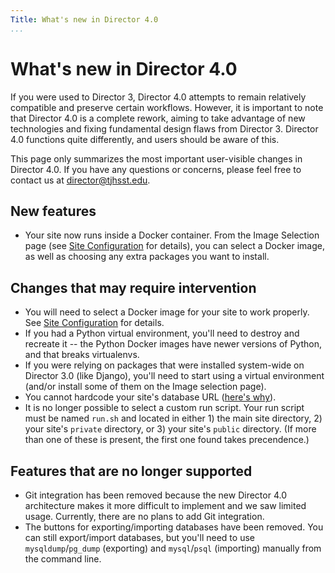 ```yaml
---
Title: What's new in Director 4.0
...
```


# What's new in Director 4.0

If you were used to Director 3, Director 4.0 attempts to remain relatively compatible and preserve certain workflows. However, it is important to note that Director 4.0 is a complete rework, aiming to take advantage of new technologies and fixing fundamental design flaws from Director 3. Director 4.0 functions quite differently, and users should be aware of this.

This page only summarizes the most important user-visible changes in Director 4.0. If you have any questions or concerns, please feel free to contact us at [director@tjhsst.edu](mailto:director@tjhsst.edu).

## New features

- Your site now runs inside a Docker container. From the Image Selection page (see [Site Configuration](/quick-start/site-configuration.md) for details), you can select a Docker image, as well as choosing any extra packages you want to install.

## Changes that may require intervention

- You will need to select a Docker image for your site to work properly. See [Site Configuration](/quick-start/site-configuration.md) for details.
- If you had a Python virtual environment, you'll need to destroy and recreate it -- the Python Docker images have newer versions of Python, and that breaks virtualenvs.
- If you were relying on packages that were installed system-wide on Director 3.0 (like Django), you'll need to start using a virtual environment (and/or install some of them on the Image selection page).
- You cannot hardcode your site's database URL ([here's why](/databases/no-hardcode-url.md)).
- It is no longer possible to select a custom run script. Your run script must be named `run.sh` and located in either 1) the main site directory, 2) your site's `private` directory, or 3) your site's `public` directory. (If more than one of these is present, the first one found takes precendence.)

## Features that are no longer supported

- Git integration has been removed because the new Director 4.0 architecture makes it more difficult to implement and we saw limited usage. Currently, there are no plans to add Git integration.
- The buttons for exporting/importing databases have been removed. You can still export/import databases, but you'll need to use `mysqldump`/`pg_dump` (exporting) and `mysql`/`psql` (importing) manually from the command line.
